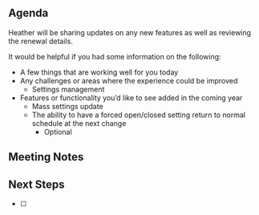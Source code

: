 ## Agenda

Heather will be sharing updates on any new features as well as reviewing the renewal details.

It would be helpful if you had some information on the following: 
- A few things that are working well for you today
- Any challenges or areas where the experience could be improved
	- Settings management
- Features or functionality you’d like to see added in the coming year
	- Mass settings update
	- The ability to have a forced open/closed setting return to normal schedule at the next change
		- Optional


## Meeting Notes


## Next Steps
- [ ] 